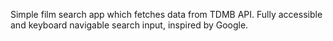 Simple film search app which fetches data from TDMB API. 
Fully accessible and keyboard navigable search input, inspired by Google.
